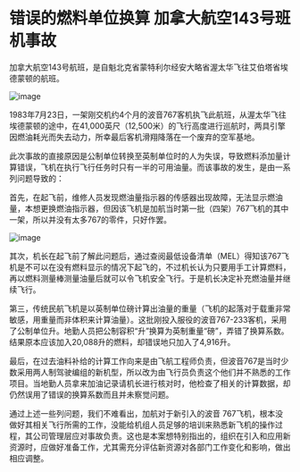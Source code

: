 # 错误的燃料单位换算 加拿大航空143号班机事故

加拿大航空143号航班，是自魁北克省蒙特利尔经安大略省渥太华飞往艾伯塔省埃德蒙顿的航班。

![image](https://github.com/user-attachments/assets/b444cf65-869b-46b4-9f17-43f43d95fab7)


1983年7月23日，一架刚交机约4个月的波音767客机执飞此航班，从渥太华飞往埃德蒙顿的途中，在41,000英尺（12,500米）的飞行高度进行巡航时，两具引擎因燃油耗光而失去动力，所幸最后客机滑翔降落在一个废弃的空军基地。

此次事故的直接原因是公制单位转换至英制单位时的人为失误，导致燃料添加量计算错误，飞机在执行飞行任务时只有一半的可用油量。而该事故的发生，是由一系列问题导致的：

首先，在起飞前，维修人员发现燃油量指示器的传感器出现故障，无法显示燃油量，本想更换燃油指示器，但因该飞机是加航当时第一批（四架）767飞机的其中一架，所以并没有太多767的零件，只好作罢。

![image](https://github.com/user-attachments/assets/a04109ce-0393-4ec5-89b5-4e537c8fe102)


其次，机长在起飞前了解此问题后，通过查阅最低设备清单（MEL）得知该767飞机是不可以在没有燃料显示的情况下起飞的，不过机长认为只要用手工计算燃料，再以燃料测量棒测量油量后就可以令飞机安全飞行。于是机长决定补充燃油量并继续飞行。

第三，传统民航飞机是以英制单位磅计算出油量的重量（飞机的起落对于载重非常敏感，用重量而非体积来计算油量）。这批刚投入服役的波音767-233客机，采用了公制单位升。地勤人员把公制容积“升”换算为英制重量“磅”，弄错了换算系数。结果原本应该加入20,088升的燃料，却错误地只加入了4,916升。

最后，在过去油料补给的计算工作向来是由飞航工程师负责，但波音767是当时少数采用两人制驾驶编组的新机型，所以改为由飞行员负责这个他们并不熟悉的工作项目。当地勤人员拿来加油记录请机长进行核对时，他检查了相关的计算数据，却仍然误用了错误的换算系数而且并未察觉问题。

通过上述一些列问题，我们不难看出，加航对于新引入的波音 767飞机，根本没做好其相关飞行所需的工作，没能给机组人员足够的培训来熟悉新飞机的操作过程，其公司管理层应对事故负责。这也是本案想特别指出的，组织在引入和应用新资源时，应做好准备工作，尤其需充分评估新资源对各部门工作变化和影响，做出相应调整。
